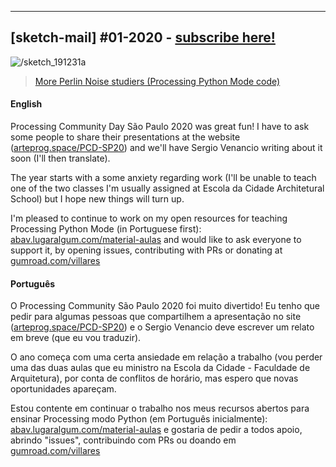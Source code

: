 ---

## [sketch-mail] #01-2020 - [subscribe here!](/sketch-mail)

![/sketch_191231a](https://abav.lugaralgum.com/sketch-a-day/2020/sketch_2020_01_25a/sketch_2020_01_25a.gif)

> [More Perlin Noise studiers (Processing Python Mode code)](https://github.com/villares/sketch-a-day/tree/master/2020/sketch_2020_01_25a)

#### English

Processing Community Day São Paulo 2020 was great fun! I have to ask some people to share their presentations at the website ([arteprog.space/PCD-SP20](http://arteprog.space/PCD-SP20)) and we'll have Sergio Venancio writing about it soon (I'll then translate).

The year starts with a some anxiety regarding work (I'll be unable to teach one of the two classes I'm usually assigned at Escola da Cidade Architetural School) but I hope new things will turn up.

I'm pleased to continue to work on my open resources for teaching Processing Python Mode (in Portuguese first): [abav.lugaralgum.com/material-aulas](https://abav.lugaralgum.com/material-aulas) and would like to ask everyone to support it, by opening issues, contributing with PRs or donating at [gumroad.com/villares](https://gumroad.com/villares)

#### Português

O Processing Community São Paulo 2020 foi muito divertido! Eu tenho que pedir para algumas pessoas que compartilhem a apresentação no site ([arteprog.space/PCD-SP20](http://arteprog.space/PCD-SP20)) e o Sergio Venancio deve escrever um relato em breve (que eu vou traduzir).

O ano começa com uma certa ansiedade em relação a trabalho (vou perder uma das duas aulas que eu ministro na Escola da Cidade - Faculdade de Arquitetura), por conta de conflitos de horário, mas espero que novas oportunidades apareçam.

Estou contente em continuar o trabalho nos meus recursos abertos para ensinar Processing modo Python (em Português inicialmente): [abav.lugaralgum.com/material-aulas](https://abav.lugaralgum.com/material-aulas) e gostaria de pedir a todos apoio, abrindo "issues", contribuindo com PRs ou doando em [gumroad.com/villares](https://gumroad.com/villares)



